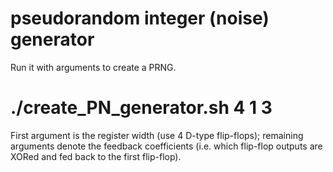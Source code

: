 # pseudorandom integer (noise) generator
Run it with arguments to create a PRNG.

# ./create_PN_generator.sh 4 1 3
First argument is the register width (use 4 D-type flip-flops); remaining arguments denote the feedback coefficients (i.e. which flip-flop outputs are XORed and fed back to the first flip-flop).
